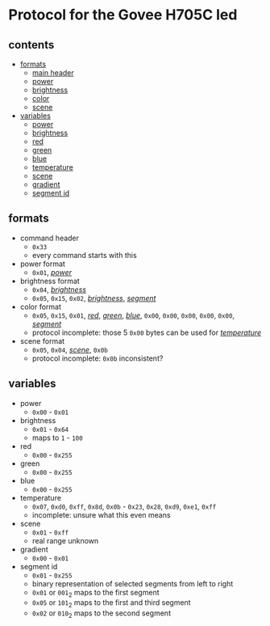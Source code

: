 # Protocol for the Govee H705C led
## contents
- [formats](formats)
  - [main header](command_header)
  - [power](power_format)
  - [brightness](brightness_format)
  - [color](color_format)
  - [scene](scene_format)
- [variables](variables)
  - [power](power)
  - [brightness](brightness)
  - [red](red)
  - [green](green)
  - [blue](blue)
  - [temperature](temperature)
  - [scene](scene)
  - [gradient](gradient)
  - [segment id](segment_id)
## formats
- command header
  - `0x33`
  - every command starts with this
- power format
  - `0x01`, *[power](power)*
- brightness format
  - `0x04`, *[brightness](brightness)*
  - `0x05`, `0x15`, `0x02`, *[brightness](brightness)*, *[segment](segment_id)*
- color format
  - `0x05`, `0x15`, `0x01`, *[red](red)*, *[green](green)*, *[blue](blue)*, `0x00`, `0x00`, `0x00`, `0x00`, `0x00`, *[segment](segment_id)*
  - protocol incomplete: those 5 `0x00` bytes can be used for *[temperature](temperature)*
- scene format
  - `0x05`, `0x04`, *[scene](scene)*, `0x0b`
  - protocol incomplete: `0x0b` inconsistent?
## variables
- power
  - `0x00` - `0x01`
- brightness
  - `0x01` - `0x64`
  - maps to `1` - `100`
- red
  - `0x00` - `0x255`
- green
  - `0x00` - `0x255`
- blue
  - `0x00` - `0x255`
- temperature
  - `0x07`, `0xd0`, `0xff`, `0x8d`, `0x0b` - `0x23`, `0x28`, `0xd9`, `0xe1`, `0xff`
  - incomplete: unsure what this even means
- scene
  - `0x01` - `0xff`
  - real range unknown 
- gradient
  - `0x00` - `0x01`
- segment id
  - `0x01` - `0x255`
  - binary representation of selected segments from left to right
  - `0x01` or `001`<sub>2</sub> maps to the first segment
  - `0x05` or `101`<sub>2</sub> maps to the first and third segment
  - `0x02` or `010`<sub>2</sub> maps to the second segment

